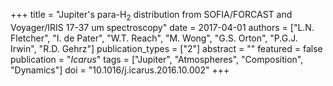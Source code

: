+++
title = "Jupiter's para-H$_2$ distribution from SOFIA/FORCAST and Voyager/IRIS 17-37 um spectroscopy"
date = 2017-04-01
authors = ["L.N. Fletcher", "I. de Pater", "W.T. Reach", "M. Wong", "G.S. Orton", "P.G.J. Irwin", "R.D. Gehrz"]
publication_types = ["2"]
abstract = ""
featured = false
publication = "*Icarus*"
tags = ["Jupiter", "Atmospheres", "Composition", "Dynamics"]
doi = "10.1016/j.icarus.2016.10.002"
+++

